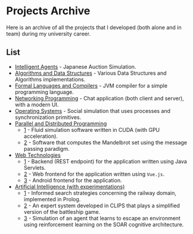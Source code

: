 # Projects Archive

Here is an archive of all the projects that I developed (both alone and in team)
during my university career.

## List

* [Intelligent Agents](AgInt) - Japanese Auction Simulation.
* [Algorithms and Data Structures](ASD) - Various Data Structures and Algorithms
  implementations.
* [Formal Languages and Compilers](LFT) - JVM compiler for a simple programming
  language.
* [Networking Programming](ProgIII) - Chat application (both client and server),
  with a modern UI.
* [Operating Systems](SO) - Social simulation that uses processes and
  synchronization primitives.
* [Parallel and Distributed Programming](SCPD)
    * [1](SCPD/Fluid%20Solver) - Fluid simulation software written in CUDA (with
      GPU acceleration).
    * [2](SCPD/Mandelbrot) - Software that computes the Mandelbrot set using the
      message passing paradigm.
* [Web Technologies](TWEB)
    * [1](TWEB/Backend) - Backend (REST endpoint) for the application written using Java
      Servlets.
    * [2](TWEB/Frontend%20Web) - Web frontend for the application written using `Vue.js`.
    * [3](TWEB/Frontend%20Android) - Android frontend for the application.
* [Artificial Intelligence (with experimentations)](IALAB)
    * [1](IALAB/Prolog) - Informed search strategies concerning the railway
      domain, implemented in Prolog.
    * [2](IALAB/CLIPS) - An expert system developed in CLIPS that plays a
      simplified version of the battleship game.
    * [3](IALAB/SOAR) - Simulation of an agent that learns to escape an
      environment using reinforcement learning on the SOAR cognitive
      architecture. 
